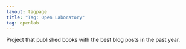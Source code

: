 ```yaml
---
layout: tagpage
title: "Tag: Open Laboratory"
tag: openlab
---
```


Project that published books with the best blog posts in the past year.

